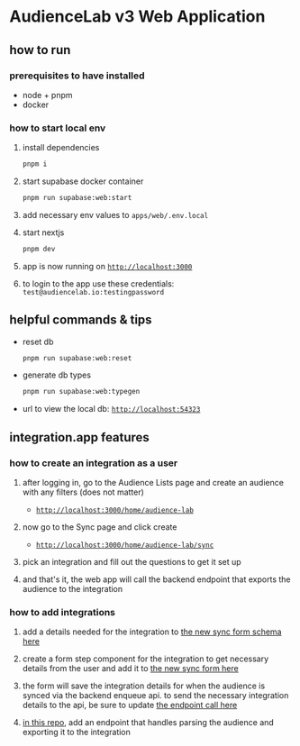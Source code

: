 # AudienceLab v3 Web Application

## how to run

### prerequisites to have installed

- node + pnpm
- docker

### how to start local env

1. install dependencies

   ```bash
   pnpm i
   ```

2. start supabase docker container

   ```bash
   pnpm run supabase:web:start
   ```

3. add necessary env values to `apps/web/.env.local`

4. start nextjs

   ```bash
   pnpm dev
   ```

4. app is now running on [`http://localhost:3000`](http://localhost:3000)

5. to login to the app use these credentials: `test@audiencelab.io:testingpassword`

## helpful commands & tips

- reset db

  ```bash
  pnpm run supabase:web:reset
  ```

- generate db types

  ```bash
  pnpm run supabase:web:typegen
  ```

- url to view the local db: [`http://localhost:54323`](http://localhost:54323)

## integration.app features

### how to create an integration as a user

1. after logging in, go to the Audience Lists page and create an audience with any filters (does not matter)

   - [`http://localhost:3000/home/audience-lab`](http://localhost:3000/home/audience-lab)

2. now go to the Sync page and click create

   - [`http://localhost:3000/home/audience-lab/sync`](http://localhost:3000/home/audience-lab/sync)

3. pick an integration and fill out the questions to get it set up

4. and that's it, the web app will call the backend endpoint that exports the audience to the integration

### how to add integrations

1. add a details needed for the integration to [the new sync form schema here](/apps/web/lib/integration-app/schema/new-sync-form.schema.ts#L11-L25)

2. create a form step component for the integration to get necessary details from the user and add it to [the new sync form here](</apps/web/app/home/[account]/(integrations)/sync/new/_components/new-sync-form.tsx#L38-L43>)

3. the form will save the integration details for when the audience is synced via the backend enqueue api. to send the necessary integration details to the api, be sure to update [the endpoint call here](/apps/web/lib/integration-app/audience-sync.service.ts#L129-L135)

4. [in this repo](https://github.com/AudienceLabV3/audience-sync), add an endpoint that handles parsing the audience and exporting it to the integration
